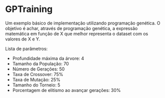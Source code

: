 # GPTraining

Um exemplo básico de implementação utilizando programação genética. O objetivo é achar, através de programação genética, a expressão matemática em função de X que melhor representa o dataset com os valores de X e Y.

Lista de parâmetros:

- Profundidade máxima da árvore: 4
- Tamanho da População: 70
- Número de Gerações: 50
- Taxa de Crossover: 75%
- Taxa de Mutação: 25%
- Tamanho do Torneio: 5
- Porcentagem de elitismo ao avançar gerações: 30%  
